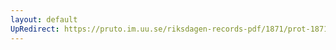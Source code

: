 ```yaml
---
layout: default
UpRedirect: https://pruto.im.uu.se/riksdagen-records-pdf/1871/prot-1871--ak--519/prot-1871--ak--519_003.pdf
---
```

